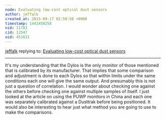 ```yaml
---
node: Evaluating low-cost optical dust sensors
author: jeffalk
created_at: 2015-09-17 02:50:58 +0000
timestamp: 1442458258
nid: 11783
cid: 12547
uid: 451611
---
```




[jeffalk](../profile/jeffalk) replying to: [Evaluating low-cost optical dust sensors](../notes/mathew/05-05-2015/evaluating-low-cost-optical-dust-sensors)

----
It's my understanding that the Dylos is the only monitor of those mentioned that is calibrated by its manufacturer. That implies that some comparison and adjustment is done to each Dylos so that within limits under the same conditions each one will give the same output. And presumably this is not just a question of correlation. I would wonder about checking one against the others before checking one against multiple samples of itself. I just looked at the article on using the PUWP monitors in China and each one was separately calibrated against a Dusttrak before being positioned. It would also be interesting to hear just what method you are going to use to make the comparisons.